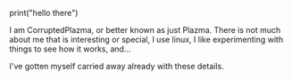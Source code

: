 print("hello there")

I am CorruptedPlazma, or better known as just Plazma. There is not much about me that is interesting or special, I use linux, I like experimenting with things to see how it works, and...

I've gotten myself carried away already with these details.
